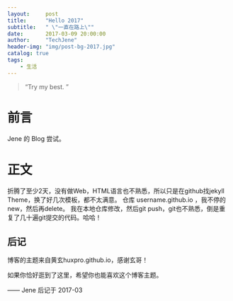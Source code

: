 ```yaml
---
layout:     post
title:      "Hello 2017"
subtitle:   " \"一直在路上\""
date:       2017-03-09 20:00:00
author:     "TechJene"
header-img: "img/post-bg-2017.jpg"
catalog: true
tags:
    - 生活
---
```


> “Try my best. ”


# 前言

Jene 的 Blog 尝试。

# 正文
折腾了至少2天，没有做Web，HTML语言也不熟悉，所以只是在github找jekyll Theme，换了好几次模板，都不太满意。
仓库 username.github.io ，我不停的new，然后再delete。
我在本地仓库修改，然后git push，git也不熟悉，倒是重复了几十遍git提交的代码。哈哈！
## 后记
博客的主题来自黄玄huxpro.github.io，感谢玄哥！

如果你恰好逛到了这里，希望你也能喜欢这个博客主题。

—— Jene 后记于 2017-03
